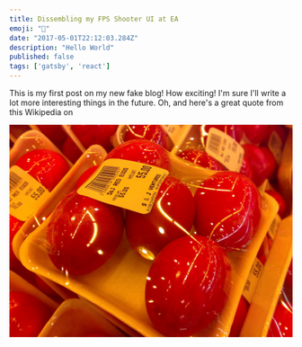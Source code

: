 ```yaml
---
title: Dissembling my FPS Shooter UI at EA 
emoji: "🔫" 
date: "2017-05-01T22:12:03.284Z"
description: "Hello World"
published: false 
tags: ['gatsby', 'react']
---
```


This is my first post on my new fake blog! How exciting! I'm sure I'll write a lot more interesting things in the future. Oh, and here's a great quote from this Wikipedia on

![Salt](./salty_egg.jpg)
